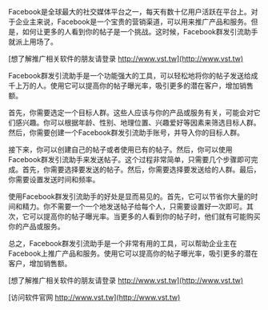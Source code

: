 Facebook是全球最大的社交媒体平台之一，每天有数十亿用户活跃在平台上。对于企业主来说，Facebook是一个宝贵的营销渠道，可以用来推广产品和服务。但是，如何让更多的人看到你的帖子是一个挑战。这时候，Facebook群发引流助手就派上用场了。

[想了解推广相关软件的朋友请登录 http://www.vst.tw](http://www.vst.tw)

Facebook群发引流助手是一个功能强大的工具，可以轻松地将你的帖子发送给成千上万的人。使用它可以提高你的帖子曝光率，吸引更多的潜在客户，增加销售额。

首先，你需要选定一个目标人群。这些人应该与你的产品或服务有关，可能会对它们感兴趣。你可以根据年龄、性别、地理位置、兴趣爱好等因素来筛选目标人群。然后，你需要创建一个Facebook群发引流助手账号，并导入你的目标人群。

接下来，你可以创建自己的帖子或者使用已有的帖子。然后，你可以使用Facebook群发引流助手来发送帖子。这个过程非常简单，只需要几个步骤即可完成。首先，你需要选择要发送的帖子。然后，你需要选择要发送给的人群。最后，你需要设置发送时间和频率。

使用Facebook群发引流助手的好处是显而易见的。首先，它可以节省你大量的时间和精力。你不需要一个一个地发送帖子给每个人，只需要设置好一次即可。其次，它可以提高你的帖子曝光率。当更多的人看到你的帖子时，他们就有可能购买你的产品或服务。

总之，Facebook群发引流助手是一个非常有用的工具，可以帮助企业主在Facebook上推广产品和服务。使用它可以提高你的帖子曝光率，吸引更多的潜在客户，增加销售额。

[想了解推广相关软件的朋友请登录 http://www.vst.tw](http://www.vst.tw)


[访问软件官网 http://www.vst.tw](http://www.vst.tw)
